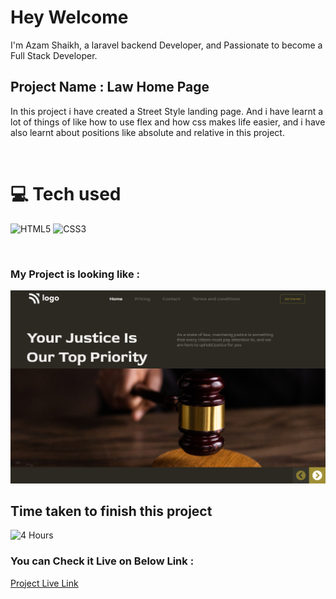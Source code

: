 # Hey Welcome 

I'm Azam Shaikh, a laravel backend Developer, and Passionate to become a Full Stack Developer.

## Project Name : **Law Home Page**

In this project i have created a Street Style landing page. And i have learnt a lot of things of like how to use flex and how css makes life easier, and i have also learnt about positions like absolute and relative in this project.

</br>

# 💻 Tech used
![HTML5](https://img.shields.io/badge/html5-%23E34F26.svg?style=for-the-badge&logo=html5&logoColor=white) ![CSS3](https://img.shields.io/badge/css3-%231572B6.svg?style=for-the-badge&logo=css3&logoColor=white)

</br>

### My Project is looking like :

![Web Site Image](./screenshot/law-home-page.png)

## Time taken to finish this project

![4 Hours](https://img.shields.io/badge/-4%20Hours-orange)

### You can Check it Live on Below Link :

[Project Live Link](https://azam-street-style-landing-page.netlify.app/)
